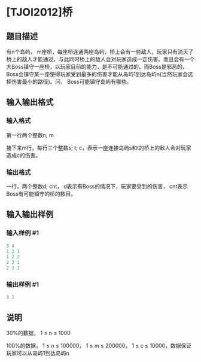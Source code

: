 # [TJOI2012]桥

## 题目描述

有n个岛屿， m座桥，每座桥连通两座岛屿，桥上会有一些敌人，玩家只有消灭了桥上的敌人才能通过，与此同时桥上的敌人会对玩家造成一定伤害。而且会有一个大Boss镇守一座桥，以玩家目前的能力，是不可能通过的。而Boss是邪恶的， Boss会镇守某一座使得玩家受到最多的伤害才能从岛屿1到达岛屿n(当然玩家会选择伤害最小的路径)。问， Boss可能镇守岛屿有哪些。

## 输入输出格式

### 输入格式

第一行两个整数n; m

接下来m行，每行三个整数s; t; c，表示一座连接岛屿s和t的桥上的敌人会对玩家造成c的伤害。

### 输出格式

一行，两个整数d; cnt， d表示有Boss的情况下，玩家要受到的伤害， cnt表示Boss有可能镇守的桥的数目。

## 输入输出样例

### 输入样例 #1

```cpp
3 4
1 2 1
1 2 2
2 3 1
2 3 2
```


### 输出样例 #1

```cpp
3 2
```


## 说明

30%的数据， 1 ≤ n ≤ 1000

100%的数据， 1 ≤ n ≤ 100000， 1 ≤ m ≤ 200000， 1 ≤ c ≤ 10000，数据保证玩家可以从岛屿1到达岛屿n

